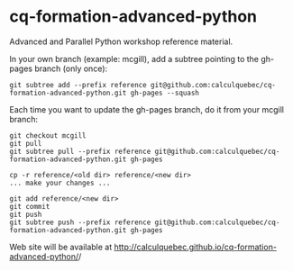 # cq-formation-advanced-python
Advanced and Parallel Python workshop reference material.

In your own branch (example: mcgill), add a subtree pointing to the gh-pages branch (only once):

~~~
git subtree add --prefix reference git@github.com:calculquebec/cq-formation-advanced-python.git gh-pages --squash
~~~

Each time you want to update the gh-pages branch, do it from your mcgill branch:

~~~
git checkout mcgill
git pull
git subtree pull --prefix reference git@github.com:calculquebec/cq-formation-advanced-python.git gh-pages

cp -r reference/<old dir> reference/<new dir>
... make your changes ...

git add reference/<new dir>
git commit
git push
git subtree push --prefix reference git@github.com:calculquebec/cq-formation-advanced-python.git gh-pages
~~~

Web site will be available at http://calculquebec.github.io/cq-formation-advanced-python/<new dir>/
